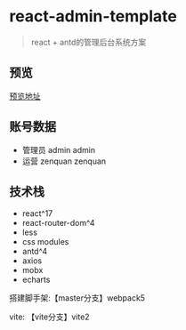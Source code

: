 # react-admin-template

> react + antd的管理后台系统方案

## 预览
[预览地址](https://react-admin-template.vercel.app/#/login)
## 账号数据
- 管理员 admin admin
- 运营 zenquan zenquan

## 技术栈
- react^17
- react-router-dom^4
- less
- css modules
- antd^4
- axios
- mobx
- echarts

搭建脚手架:【master分支】webpack5

vite: 【vite分支】vite2
